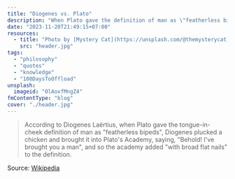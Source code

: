 ```yaml
---
title: "Diogenes vs. Plato"
description: "When Plato gave the definition of man as \"featherless bipeds\", Diogenes plucked a chicken and brought it into Plato's Academy, saying, \"Behold! I've brought you a man\"."
date: "2023-11-20T21:49:15+07:00"
resources:
  - title: "Photo by [Mystery Cat](https://unsplash.com/@themysterycat) via [Unsplash](https://unsplash.com/)"
    src: "header.jpg"
tags:
  - "philosophy"
  - "quotes"
  - "knowledge"
  - "100DaysToOffload"
unsplash:
  imageid: "OlAoxfMngZ4"
fmContentType: "blog"
cover: "./header.jpg"
---
```


> According to Diogenes Laërtius, when Plato gave the tongue-in-cheek definition of man as "featherless bipeds", Diogenes plucked a chicken and brought it into Plato's Academy, saying, "Behold! I've brought you a man", and so the academy added "with broad flat nails" to the definition.

Source: [Wikipedia](https://en.wikipedia.org/wiki/Diogenes#:~:text=According%20to%20Diogenes%20La%C3%ABrtius%2C%20when%20Plato%20gave%20the%20tongue%2Din%2Dcheek%5B35%5D%20definition%20of%20man%20as%20%22featherless%20bipeds%22%2C%20Diogenes%20plucked%20a%20chicken%20and%20brought%20it%20into%20Plato%27s%20Academy%2C%20saying%2C%20%22Behold!%20I%27ve%20brought%20you%20a%20man%22%2C%20and%20so%20the%20academy%20added%20%22with%20broad%20flat%20nails%22%20to%20the%20definition.)
